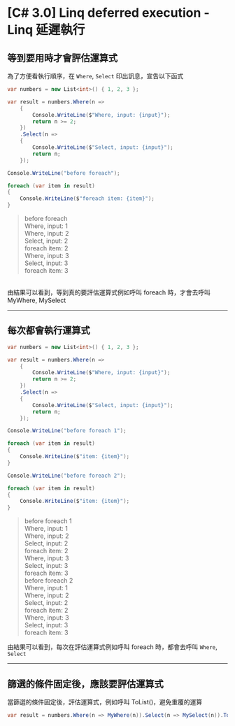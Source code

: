 # [C# 3.0] Linq deferred execution - Linq 延遲執行

## 等到要用時才會評估運算式

為了方便看執行順序，在 `Where`, `Select` 印出訊息，宣告以下函式

```csharp
var numbers = new List<int>() { 1, 2, 3 };

var result = numbers.Where(n => 
    {
        Console.WriteLine($"Where, input: {input}");
        return n >= 2;
    })
    .Select(n => 
    {
        Console.WriteLine($"Select, input: {input}");
        return n;
    });

Console.WriteLine("before foreach");

foreach (var item in result)
{
    Console.WriteLine($"foreach item: {item}");
}
```

>before foreach  
Where, input: 1  
Where, input: 2  
Select, input: 2  
foreach item: 2  
Where, input: 3  
Select, input: 3  
foreach item: 3  

<br/>由結果可以看到，等到真的要評估運算式例如呼叫 foreach 時，才會去呼叫MyWhere, MySelect  

---

## 每次都會執行運算式

```csharp
var numbers = new List<int>() { 1, 2, 3 };

var result = numbers.Where(n => 
    {
        Console.WriteLine($"Where, input: {input}");
        return n >= 2;
    })
    .Select(n => 
    {
        Console.WriteLine($"Select, input: {input}");
        return n;
    });

Console.WriteLine("before foreach 1");    

foreach (var item in result)
{
    Console.WriteLine($"item: {item}");
}

Console.WriteLine("before foreach 2");

foreach (var item in result)
{
    Console.WriteLine($"item: {item}");
}
```
>before foreach 1  
Where, input: 1  
Where, input: 2  
Select, input: 2  
foreach item: 2    
Where, input: 3  
Select, input: 3  
foreach item: 3  
before foreach 2  
Where, input: 1    
Where, input: 2  
Select, input: 2  
foreach item: 2    
Where, input: 3  
Select, input: 3  
foreach item: 3  

由結果可以看到，每次在評估運算式例如呼叫 foreach 時，都會去呼叫 `Where`, `Select`

---

## 篩選的條件固定後，應該要評估運算式

當篩選的條件固定後，評估運算式，例如呼叫 ToList()，避免重覆的運算  

```csharp
var result = numbers.Where(n => MyWhere(n)).Select(n => MySelect(n)).ToList()
```